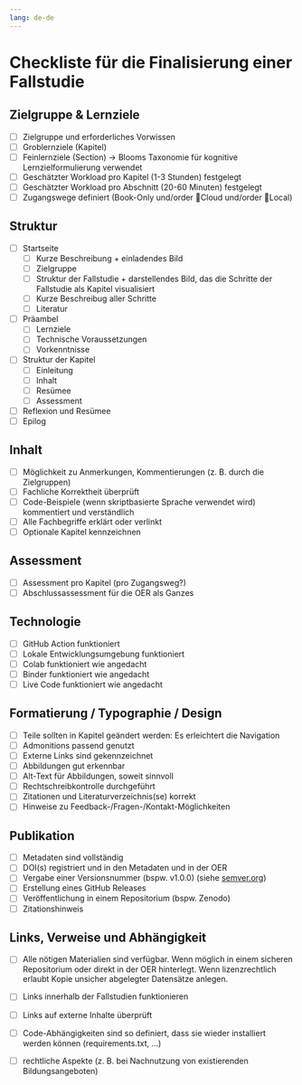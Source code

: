 ```yaml
---
lang: de-de
---
```

# Checkliste für die Finalisierung einer Fallstudie

## Zielgruppe & Lernziele
- [ ] Zielgruppe und erforderliches Vorwissen
- [ ] Groblernziele (Kapitel)
- [ ] Feinlernziele (Section) -> Blooms Taxonomie für kognitive Lernzielformulierung verwendet
- [ ] Geschätzter Workload pro Kapitel (1-3 Stunden) festgelegt
- [ ] Geschätzter Workload pro Abschnitt (20-60 Minuten) festgelegt
- [ ] Zugangswege definiert (Book-Only und/order 🚀Cloud und/order 🚀Local)

## Struktur
- [ ] Startseite
  - [ ] Kurze Beschreibung + einladendes Bild
  - [ ] Zielgruppe
  - [ ] Struktur der Fallstudie + darstellendes Bild, das die Schritte der Fallstudie als Kapitel visualisiert
  - [ ] Kurze Beschreibug aller Schritte
  - [ ] Literatur
- [ ] Präambel
  - [ ] Lernziele
  - [ ] Technische Voraussetzungen
  - [ ] Vorkenntnisse
- [ ] Struktur der Kapitel
  - [ ] Einleitung
  - [ ] Inhalt
  - [ ] Resümee
  - [ ] Assessment
- [ ] Reflexion und Resümee
- [ ] Epilog

## Inhalt
- [ ] Möglichkeit zu Anmerkungen, Kommentierungen (z. B. durch die Zielgruppen)
- [ ] Fachliche Korrektheit überprüft
- [ ] Code-Beispiele (wenn skriptbasierte Sprache verwendet wird) kommentiert und verständlich
- [ ] Alle Fachbegriffe erklärt oder verlinkt
- [ ] Optionale Kapitel kennzeichnen

## Assessment
- [ ] Assessment pro Kapitel (pro Zugangsweg?)
- [ ] Abschlussassessment für die OER als Ganzes

## Technologie
- [ ] GitHub Action funktioniert
- [ ] Lokale Entwicklungsumgebung funktioniert
- [ ] Colab funktioniert wie angedacht
- [ ] Binder funktioniert wie angedacht
- [ ] Live Code funktioniert wie angedacht

## Formatierung / Typographie / Design
- [ ] Teile sollten in Kapitel geändert werden: Es erleichtert die Navigation
- [ ] Admonitions passend genutzt
- [ ] Externe Links sind gekennzeichnet
- [ ] Abbildungen gut erkennbar
- [ ] Alt-Text für Abbildungen, soweit sinnvoll
- [ ] Rechtschreibkontrolle durchgeführt
- [ ] Zitationen und Literaturverzeichnis(se) korrekt
- [ ] Hinweise zu Feedback-/Fragen-/Kontakt-Möglichkeiten

## Publikation
- [ ] Metadaten sind vollständig
- [ ] DOI(s) registriert und in den Metadaten und in der OER
- [ ] Vergabe einer Versionsnummer (bspw. v1.0.0) (siehe [semver.org](https://semver.org))
- [ ] Erstellung eines GitHub Releases
- [ ] Veröffentlichung in einem Repositorium (bspw. Zenodo)
- [ ] Zitationshinweis

## Links, Verweise und Abhängigkeit
- [ ] Alle nötigen Materialien sind verfügbar. Wenn möglich in einem sicheren Repositorium oder direkt in der OER hinterlegt. Wenn lizenzrechtlich erlaubt Kopie unsicher abgelegter Datensätze anlegen. 
- [ ] Links innerhalb der Fallstudien funktionieren
- [ ] Links auf externe Inhalte überprüft
- [ ] Code-Abhängigkeiten sind so definiert, dass sie wieder installiert werden können (requirements.txt, …)
- [ ] rechtliche Aspekte (z. B. bei Nachnutzung von existierenden Bildungsangeboten)

 

